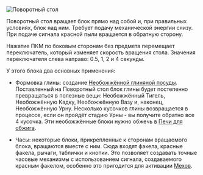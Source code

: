 ![Поворотный стол](block:betterwithmods:single_machine@3)

Поворотный стол вращает блок прямо над собой и, при правильных условиях, блок над ним. Требует подачу механической энергии снизу. При подаче сигнала красной пыли вращается в обратную сторону.

Нажатие ПКМ по боковым сторонам без предмета перемещает переключатель, который изменяет скорость вращения стола. Значения переключателя слева направо: 0.5, 1, 2 и 4 секунды.

У этого блока два основных применения:

* Формовка глины: создание [Необожжённой глиняной посуды](unfired_pottery.md). Поставленный на Поворотный стол блок глины будет постепенно превращаться в полезные вещи: Необожжённый Тигель, Необожжённую Кадку, Необожжённую Вазу и, наконец, Необожжённую Урну. Несколько кусочков глины возвращается в процессе, если он пройдёт стадию Урны - вы получите обратно все 4 кусочка. Эти необожжённые блоки нужно обжечь в [Печи для обжига](kiln.md).

* Часы: некоторые блоки, прикрепленные к сторонам вращаемого блока, вращаются вместе с ним. Сюда входят факела, красные факела, рычаги, таблички и кнопки.
Это позволяет создавать точные часовые механизмы с использованием сигнала, создаваемого красным факелом, особенно это пригодится для активации [Мехов](bellows.md).
